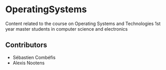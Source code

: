 # OperatingSystems

Content related to the course on Operating Systems and Technologies 1st year master students in computer science and electronics

## Contributors

- Sébastien Combéfis
- Alexis Nootens